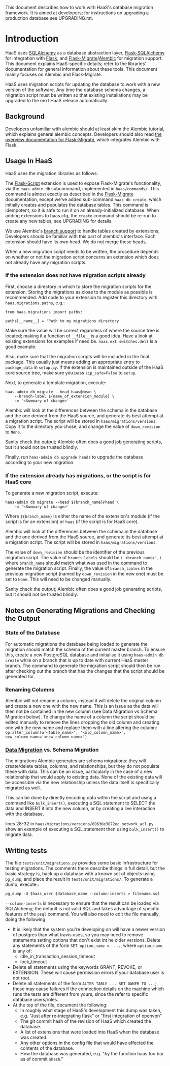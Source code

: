 This document describes how to work with HaaS's database migration
framework. It is aimed at developers; for instructions on upgrading a
production database see UPGRADING.rst.

# Introduction

HaaS uses [SQLAlchemy][1] as a database abstraction layer,
[Flask-SQLAlchemy][2] for integration with [Flask][3], and
[Flask-Migrate][4]/[Alembic][5] for migration support. This document
explains HaaS-specific details; refer to the libraries' documentation
for general information about these tools. This document mainly focuses
on Alembic and Flask-Migrate.

HaaS uses migration scripts for updating the database to work
with a new version of the software. Any time the database schema
changes, a migration script must be written so that existing
installations may be upgraded to the next HaaS release automatically.

## Background

Developers unfamiliar with alembic should at least skim the [Alembic
tutorial](http://alembic.readthedocs.org/en/latest/tutorial.html), which
explains general alembic concepts. Developers should also read [the
overview documentation for Flask-Migrate][4], which integrates Alembic
with Flask.

## Usage In HaaS

HaaS uses the migration libraries as follows:

The [Flask-Script][6] extension is used to expose Flask-Migrate's
functionality, via the `haas-admin db` subcommand, implemented in
`haas/commands/`. This command is almost exactly as described in the
[Flask-Migrate][4] documentation, except we've added sub-command `haas
db create`, which initially creates and populates the database tables.
This command is idempotent, so it is safe to run it on an
already-initialized database. When adding extensions to haas.cfg, the
`create` command should be re-run to create any new tables; see
UPGRADING for details.

We use Alembic's [branch support][7] to handle tables created by
extensions; Developers should be familiar with this part of alembic's
interface. Each extension should have its own head. We do not merge
these heads.

When a new migration script needs to be written, the procedure depends
on whether or not the migration script concerns an extension which does
not already have any migration scripts.

### If the extension does not have migration scripts already

First, choose a directory in which to store the migration scripts for the
extension. Storing the migrations as close to the module as possible is
recommended. Add code to your extension to register this directory with
`haas.migrations.paths`, e.g.:

    from haas.migrations import paths:

    paths[__name__] = 'Path to my migrations directory'

Make sure the value will be correct regardless of where the source tree is
located; making it a function of `__file__` is a good idea. Have a look at
existing extensions for examples if need be. `haas.ext.switches.dell` is a
good example.

Also, make sure that the migration scripts will be included in the final
package. This usually just means adding an appropriate entry to `package_data`
in `setup.py`. If the extension is maintained outside of the HaaS core source
tree, make sure you pass `zip_safe=False` to `setup`.

Next, to generate a template migration, execute:

    haas-admin db migrate --head haas@head \
        --branch-label ${name_of_extension_module} \
        -m '<Summary of change>'

Alembic will look at the differences between the schema in the database and
the one derived from the HaaS source, and generate its best attempt at a
migration script. The script will be stored in `haas/migrations/versions`.
Copy it to the directory you chose, and change the value of `down_revision` to
`None`.

Sanity check the output; Alembic often does a good job generating scripts, but
it should not be trusted blindly.

Finally, run `haas-admin db upgrade heads` to upgrade the database according
to your new migration.

### If the extension already has migrations, or the script is for HaaS core

To generate a new migration script, execute:

    haas-admin db migrate --head ${branch_name}@head \
        -m '<Summary of change>'

Where `${branch_name}` is either the name of the extension's module (if the
script is for an extension) or `haas` (if the script is for HaaS core).

Alembic will look at the differences between the schema in the database and
the one derived from the HaaS source, and generate its best attempt at a
migration script. The script will be stored in `haas/migrations/versions`.

The value of `down_revision` should be the identifier of the previous migration script.
The value of `branch_labels` should be `('<branch_name>',)` where `branch_name`
should match what was used in the command to generate the migration script.
Finally, the value of `branch_lables` in the previous migration script
(named by `down_revision` in the new one) must be set to `None`. This
will need to be changed manually.

Sanity check the output; Alembic often does a good job generating scripts, but
it should not be trusted blindly.

## Notes on Generating Migrations and Checking the Output

### State of the Database

For automatic migrations the database being loaded to generate the migration should
match the schema of the current master branch.
To ensure this, create a new PostgreSQL database and initialise it using
`haas-admin db create` while on a branch that is up to date with current HaaS
master branch. The command to generate the migration script should then be run
after checking out the branch that has the changes that the script should be generated for.

### Renaming Columns

Alembic will not rename a column, instead it will delete the original column
and create a new one with the new name. This is an issue as the data will then
not be contained in the new column (see Data Migration vs Schema Migration below).
To change the name of a column the script should be edited manually to remove the
lines dropping the old column and creating one with the new name and replace them
with a line altering the column: `op.alter_column(u'<table_name>', '<old_column_name>', new_column_name='<new_column_name>')`

### [Data Migration][8] vs. Schema Migration

The migrations Alembic generates are schema migrations: they will create/delete tables,
columns, and relationships, but they do not populate these with data. This can be an issue,
particularly in the case of a new relationship that would apply to existing data. None of
the existing data will be accessible via the new relationship unless the data itself is
specifically migrated as well.

This can be done by directly encoding data within the script and using a command like
`bulk_insert()`, executing a SQL statement to SELECT the data and INSERT it into the new
column, or by creating a live interaction with the database.

lines 28-32 in ``haas/migrations/versions/89630e3872ec_network_acl.py`` show an example
of executing a SQL statement then using `bulk_insert()` to migrate data.

## Writing tests

The file ``tests/unit/migrations.py`` provides some basic infrastructure
for testing migrations. The comments there describe things in full
detail, but the basic strategy is, back up a database with a known set
of objects using ``pg_dump``, and place the result in
``tests/unit/migrations/``. To generate a dump, execute::

    pg_dump -U $haas_user $database_name --column-inserts > filename.sql

``--column-inserts`` is necessary to ensure that the result can be
loaded via SQLAlchemy; the default is not valid SQL and takes advantage
of specific features of the ``psql`` command. You will also need to edit
the file manually, doing the following:

- It is likely that the system you're developing on will have a newer
  version of postgres than what travis uses, so you may need to remove
  statements setting options that don't exist int he older versions.
  Delete any statements of the form ``SET option_name =  ...``, where
  `option_name` is any of:
  - idle_in_transaction_session_timeout
  - lock_timeout
- Delete all statements using the keywords GRANT, REVOKE, or EXTENSION.
  These will cause permission errors if your database user is not root.
- Delete all statements of the form ``ALTER TABLE ... SET OWNER TO
  ...``; these may cause failures if the connection details on the
  machine which runs the tests are different from yours, since the
  refer to specific database users/roles.
- At the top of the file, document the following:
  - In roughly what stage of HaaS's development this dump was taken,
    e.g. "Just after re-integrating flask" or "first integration of
    openvpn"
  - The git commit hash of the revision of HaaS which created the
    database.
  - A list of extensions that were loaded into HaaS when the database
    was created.
  - Any other options in the config file that would have affected the
    contents of the database.
  - How the database was generated, e.g. "by the function haas.foo.bar
    as of commit ``$hash``."

[1]: http://www.sqlalchemy.org/
[2]: http://flask-sqlalchemy.pocoo.org/2.1/
[3]: http://flask.pocoo.org/
[4]: https://flask-migrate.readthedocs.org/en/latest/
[5]: http://alembic.readthedocs.org/en/latest/
[6]: http://flask-script.readthedocs.org/en/latest/
[7]: http://alembic.readthedocs.org/en/latest/branches.html
[8]: https://groups.google.com/forum/#!topic/sqlalchemy-alembic/gCJO4W0GKB4
